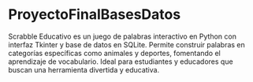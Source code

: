 # ProyectoFinalBasesDatos
Scrabble Educativo es un juego de palabras interactivo en Python con interfaz Tkinter y base de datos en SQLite. Permite construir palabras en categorías específicas como animales y deportes, fomentando el aprendizaje de vocabulario. Ideal para estudiantes y educadores que buscan una herramienta divertida y educativa.
